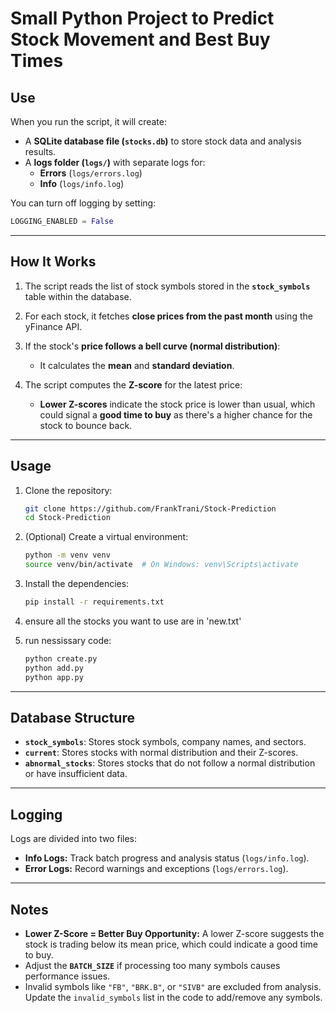 # **Small Python Project to Predict Stock Movement and Best Buy Times**

## **Use**

When you run the script, it will create:
- A **SQLite database file (`stocks.db`)** to store stock data and analysis results.
- A **logs folder (`logs/`)** with separate logs for:
  - **Errors** (`logs/errors.log`)
  - **Info** (`logs/info.log`)

You can turn off logging by setting:

```python
LOGGING_ENABLED = False  
```

---

## **How It Works**

1. The script reads the list of stock symbols stored in the **`stock_symbols`** table within the database.

2. For each stock, it fetches **close prices from the past month** using the yFinance API.

3. If the stock's **price follows a bell curve (normal distribution)**:
   - It calculates the **mean** and **standard deviation**.

4. The script computes the **Z-score** for the latest price:
   - **Lower Z-scores** indicate the stock price is lower than usual, which could signal a **good time to buy** as there's a higher chance for the stock to bounce back.

---

## **Usage**

1. Clone the repository:

   ```bash
   git clone https://github.com/FrankTrani/Stock-Prediction
   cd Stock-Prediction
   ```

2. (Optional) Create a virtual environment:

   ```bash
   python -m venv venv
   source venv/bin/activate  # On Windows: venv\Scripts\activate
   ```

3. Install the dependencies:

   ```bash
   pip install -r requirements.txt
   ```
4. ensure all the stocks you want to use are in 'new.txt'

5. run nessissary code:

   ```bash
   python create.py
   python add.py
   python app.py

   ```

---

## **Database Structure**

- **`stock_symbols`**: Stores stock symbols, company names, and sectors.
- **`current`**: Stores stocks with normal distribution and their Z-scores.
- **`abnormal_stocks`**: Stores stocks that do not follow a normal distribution or have insufficient data.

---

## **Logging**

Logs are divided into two files:
- **Info Logs:** Track batch progress and analysis status (`logs/info.log`).
- **Error Logs:** Record warnings and exceptions (`logs/errors.log`).

---

## **Notes**
- **Lower Z-Score = Better Buy Opportunity:** A lower Z-score suggests the stock is trading below its mean price, which could indicate a good time to buy.
- Adjust the **`BATCH_SIZE`** if processing too many symbols causes performance issues.
- Invalid symbols like `"FB"`, `"BRK.B"`, or `"SIVB"` are excluded from analysis. Update the `invalid_symbols` list in the code to add/remove any symbols.
